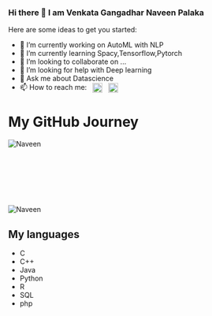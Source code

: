 ### Hi there 👋 I am Venkata Gangadhar Naveen Palaka


Here are some ideas to get you started:

- 🔭 I’m currently working on AutoML with NLP
- 🌱 I’m currently learning Spacy,Tensorflow,Pytorch
- 👯 I’m looking to collaborate on ...
- 🤔 I’m looking for help with Deep learning
- 💬 Ask me about Datascience 
- 📫 How to reach me: &nbsp; <a href="https://www.linkedin.com/in/venkatagangadharnaveenpalaka/" target="blank"><img align="center" src="https://cdn.jsdelivr.net/npm/simple-icons@3.0.1/icons/linkedin.svg" alt="Naveen" height="20" width="20" /></a>&nbsp;&nbsp; <a href="mailto:pvg413@gmail.com" target="blank"><img align="center" src="https://cdn.jsdelivr.net/npm/simple-icons@3.0.1/icons/gmail.svg" alt="Naveen" height="20" width="20" /></a>


# My GitHub Journey
<center><p> 
<img align="left" src="https://github-readme-stats.vercel.app/api/top-langs/?username=naveenpvg3&layout=compact&theme=radical" alt="Naveen" />
</p><br><br><br></center>
<p> <br><br><br><br>
<img src="https://github-readme-stats.vercel.app/api?username=naveenpvg3&show_icons=true&theme=radical" alt="Naveen" /> 
</p>

## My languages
* C
* C++
* Java
* Python
* R
* SQL
* php

